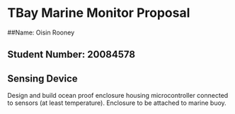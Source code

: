 # TBay Marine Monitor Proposal

##Name: Oisin Rooney
## Student Number: 20084578

## Sensing Device
Design and build ocean proof enclosure housing microcontroller connected to sensors (at least temperature). Enclosure to be attached to marine buoy.
